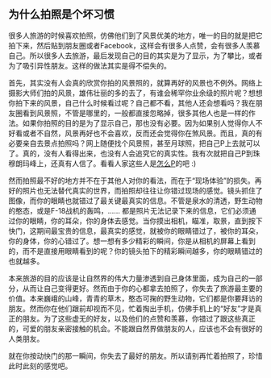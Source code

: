 <div class="inner">
<h2>为什么拍照是个坏习惯</h2>
<p>很多人旅游的时候喜欢拍照，仿佛他们到了风景优美的地方，唯一的目的就是把它拍下来，然后贴到朋友圈或者Facebook，这样会有很多人点赞，会有很多人羡慕自己。所以很多人去旅游，最后发现自己的目的其实是为了显示，为了攀比，或者为了吸引异性朋友。这样的做法其实是得不偿失的。</p>
<p>首先，其实没有人会真的欣赏你拍的风景照的，就算再好的风景也不例外。网络上摄影大师们拍的风景，雄伟壮丽的多的去了，有谁会稀罕你业余级的照片呢？想想你拍下来的风景，自己什么时候看过呢？自己都不看，其他人还会想看吗？我在朋友圈看到风景照，不管是哪里的，一般都直接忽略掉，很多其他人也是一样的作法。如果你拍照的目的是为了显示自己，那也没有必要。因为如果别人觉得你人不好看或者不自然，风景再好也不会喜欢，反而还会觉得你在煞风景。而且，真的有必要亲自去景点拍照吗？网上随便找个风景照，甚至月球照，把自己P上去就可以了。真的，没有人看得出来，也没有人会追究它的真实性。我有次就把自己P到珠穆朗玛峰上，还真有人信了。看看人家这些人是<a href="http://tinyurl.com/ll43oqj">怎么P</a>的吧 :)</p>
<p>然而拍照最不好的地方并不在于其他人对你的看法，而在于“现场体验”的损失。再好的照片也无法替代真实的世界，而拍照却往往让你错过现场的感觉。镜头抓住了图像，而你的眼睛也就错过了最关键最真实的信息。不管是泉水的清透，野生动物的憨态，或是F-18战机的轰鸣，…… 都是照片无法记录下来的信息，它们必须通过你的眼睛，你的耳朵，你的身体去感觉。当你摸出相机，瞄准，取景，直到按下快门，这期间最宝贵的信息，最真实的感觉，就被你的眼睛错过了，被你的耳朵，你的身体，你的心错过了。想一想有多少精彩的瞬间，你是从相机的屏幕上看到的，而不是直接用眼睛看到的呢？你的镜头拍下的精彩瞬间越多，你的眼睛错过的也就越多。</p>
<p>本来旅游的目的应该是让自然界的伟大力量渗透到自己身体里面，成为自己的一部分，从而让自己变得更好。然而由于你的心都拿去拍照了，你失去了旅游最主要的价值。本来巍峨的山峰，青青的草木，憨态可掬的野生动物，它们都是你要拜访的朋友。然而你在他们跟前却视而不见，忙着掏出手机，仿佛手机上的“好友”才是真正的朋友。为了这些虚无的好友，以及他们的点赞和羡慕，你错过了跟这些真正的，可爱的朋友亲密接触的机会。不能跟自然界做朋友的人，应该也不会有很好的人类朋友。</p>
<p>就在你按动快门的那一瞬间，你失去了最好的朋友。所以请别再忙着拍照了，珍惜此时此刻的感觉吧。</p>
</div>
<!--
<div class="ad-banner" style="margin-top: 5px">
<script async src="//pagead2.googlesyndication.com/pagead/js/adsbygoogle.js"></script>
<ins class="adsbygoogle"
                    style="display:inline-block;width:100%;height:90px"
                    data-ad-client="ca-pub-1331524016319584"
                    data-ad-slot="6657867155"></ins>
<script>(adsbygoogle = window.adsbygoogle || []).push({});</script>
</div>
        -->
<script data-ad-client="ca-pub-1331524016319584" async
            src="https://pagead2.googlesyndication.com/pagead/js/adsbygoogle.js">
</script>
    